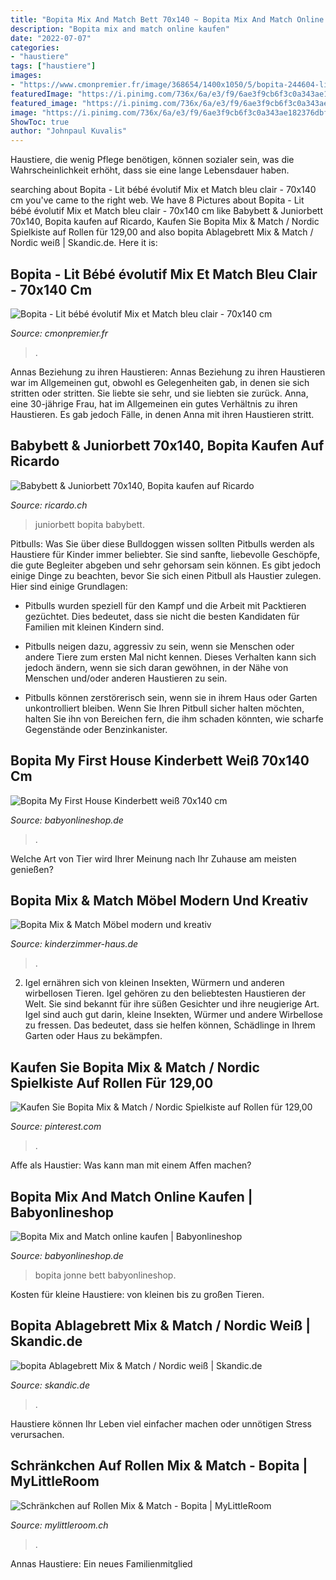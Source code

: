 ```yaml
---
title: "Bopita Mix And Match Bett 70x140 ~ Bopita Mix And Match Online Kaufen"
description: "Bopita mix and match online kaufen"
date: "2022-07-07"
categories:
- "haustiere"
tags: ["haustiere"]
images:
- "https://www.cmonpremier.fr/image/368654/1400x1050/5/bopita-244604-lit-bebe-evolutif-mix-et-match-bleu-clair-70x140-cm-1400.jpg"
featuredImage: "https://i.pinimg.com/736x/6a/e3/f9/6ae3f9cb6f3c0a343ae182376dbf864e.jpg"
featured_image: "https://i.pinimg.com/736x/6a/e3/f9/6ae3f9cb6f3c0a343ae182376dbf864e.jpg"
image: "https://i.pinimg.com/736x/6a/e3/f9/6ae3f9cb6f3c0a343ae182376dbf864e.jpg"
ShowToc: true
author: "Johnpaul Kuvalis"
---
```



Haustiere, die wenig Pflege benötigen, können sozialer sein, was die Wahrscheinlichkeit erhöht, dass sie eine lange Lebensdauer haben.

	

		
searching about Bopita - Lit bébé évolutif Mix et Match bleu clair - 70x140 cm you've came to the right web. We have 8 Pictures about Bopita - Lit bébé évolutif Mix et Match bleu clair - 70x140 cm like Babybett &amp; Juniorbett 70x140, Bopita kaufen auf Ricardo, Kaufen Sie Bopita Mix &amp; Match / Nordic Spielkiste auf Rollen für 129,00 and also bopita Ablagebrett Mix &amp; Match / Nordic weiß | Skandic.de. Here it is:
		
    
## Bopita - Lit Bébé évolutif Mix Et Match Bleu Clair - 70x140 Cm

<img loading=lazy src="https://www.cmonpremier.fr/image/368654/1400x1050/5/bopita-244604-lit-bebe-evolutif-mix-et-match-bleu-clair-70x140-cm-1400.jpg" onerror="this.onerror=null;this.src='https://tse1.mm.bing.net/th?id=OIP.KSZpd4lgffiw8hUkygyChwHaFj&amp;pid=15.1';" alt="Bopita - Lit bébé évolutif Mix et Match bleu clair - 70x140 cm">

_Source: cmonpremier.fr_

>. 

	

Annas Beziehung zu ihren Haustieren: Annas Beziehung zu ihren Haustieren war im Allgemeinen gut, obwohl es Gelegenheiten gab, in denen sie sich stritten oder stritten. Sie liebte sie sehr, und sie liebten sie zurück.
Anna, eine 30-jährige Frau, hat im Allgemeinen ein gutes Verhältnis zu ihren Haustieren. Es gab jedoch Fälle, in denen Anna mit ihren Haustieren stritt.

    
## Babybett &amp; Juniorbett 70x140, Bopita Kaufen Auf Ricardo

<img loading=lazy src="https://img.ricardostatic.ch/t_1800x1350/pl/1101670800/11/1/" onerror="this.onerror=null;this.src='https://tse4.mm.bing.net/th?id=OIP.r79TzONi23KLNkNyuTNS5AHaFj&amp;pid=15.1';" alt="Babybett &amp; Juniorbett 70x140, Bopita kaufen auf Ricardo">

_Source: ricardo.ch_

>juniorbett bopita babybett. 

	

Pitbulls: Was Sie über diese Bulldoggen wissen sollten
Pitbulls werden als Haustiere für Kinder immer beliebter. Sie sind sanfte, liebevolle Geschöpfe, die gute Begleiter abgeben und sehr gehorsam sein können. Es gibt jedoch einige Dinge zu beachten, bevor Sie sich einen Pitbull als Haustier zulegen. Hier sind einige Grundlagen:
- Pitbulls wurden speziell für den Kampf und die Arbeit mit Packtieren gezüchtet. Dies bedeutet, dass sie nicht die besten Kandidaten für Familien mit kleinen Kindern sind.

- Pitbulls neigen dazu, aggressiv zu sein, wenn sie Menschen oder andere Tiere zum ersten Mal nicht kennen. Dieses Verhalten kann sich jedoch ändern, wenn sie sich daran gewöhnen, in der Nähe von Menschen und/oder anderen Haustieren zu sein.

- Pitbulls können zerstörerisch sein, wenn sie in ihrem Haus oder Garten unkontrolliert bleiben. Wenn Sie Ihren Pitbull sicher halten möchten, halten Sie ihn von Bereichen fern, die ihm schaden könnten, wie scharfe Gegenstände oder Benzinkanister.

    
## Bopita My First House Kinderbett Weiß 70x140 Cm

<img loading=lazy src="https://www.babyonlineshop.de/images/Bopita/Mix_and_Match/MyFirstHouse/16304111-bed-70x140-My-First-H-4.jpg" onerror="this.onerror=null;this.src='https://tse1.mm.bing.net/th?id=OIP.wq8o3Zfp52ZZmLyE8LokwgHaHa&amp;pid=15.1';" alt="Bopita My First House Kinderbett weiß 70x140 cm">

_Source: babyonlineshop.de_

>. 

	

Welche Art von Tier wird Ihrer Meinung nach Ihr Zuhause am meisten genießen?

    
## Bopita Mix &amp; Match Möbel Modern Und Kreativ

<img loading=lazy src="https://www.kinderzimmer-haus.de/out/pictures/generated/product/1/300_300_75/babybett-mix--match_BO1446_1.jpg" onerror="this.onerror=null;this.src='https://tse1.mm.bing.net/th?id=OIP.8tlj58OJr4vIQm1DCNUDswAAAA&amp;pid=15.1';" alt="Bopita Mix &amp; Match Möbel modern und kreativ">

_Source: kinderzimmer-haus.de_

>. 

	

2. Igel ernähren sich von kleinen Insekten, Würmern und anderen wirbellosen Tieren.
Igel gehören zu den beliebtesten Haustieren der Welt. Sie sind bekannt für ihre süßen Gesichter und ihre neugierige Art. Igel sind auch gut darin, kleine Insekten, Würmer und andere Wirbellose zu fressen. Das bedeutet, dass sie helfen können, Schädlinge in Ihrem Garten oder Haus zu bekämpfen.

    
## Kaufen Sie Bopita Mix &amp; Match / Nordic Spielkiste Auf Rollen Für 129,00

<img loading=lazy src="https://i.pinimg.com/736x/6a/e3/f9/6ae3f9cb6f3c0a343ae182376dbf864e.jpg" onerror="this.onerror=null;this.src='https://tse4.mm.bing.net/th?id=OIP.QCgQR6DvHfkYbvPWnRofEQHaHa&amp;pid=15.1';" alt="Kaufen Sie Bopita Mix &amp; Match / Nordic Spielkiste auf Rollen für 129,00">

_Source: pinterest.com_

>. 

	

Affe als Haustier: Was kann man mit einem Affen machen?

    
## Bopita Mix And Match Online Kaufen | Babyonlineshop

<img loading=lazy src="https://www.babyonlineshop.de/images/Kinderzimmer/Bopita/Mix_Match/Betten_90x200/549911-mm-jonne-90x200-white.jpg" onerror="this.onerror=null;this.src='https://tse1.mm.bing.net/th?id=OIP.pxdo_tmpddiXZhqpyC0uwQHaHa&amp;pid=15.1';" alt="Bopita Mix and Match online kaufen | Babyonlineshop">

_Source: babyonlineshop.de_

>bopita jonne bett babyonlineshop. 

	

Kosten für kleine Haustiere: von kleinen bis zu großen Tieren.

    
## Bopita Ablagebrett Mix &amp; Match / Nordic Weiß | Skandic.de

<img loading=lazy src="https://www.skandic.de/system/product_images/images/000/001/759/large_retina/bp40014611_4.jpg?1508765070" onerror="this.onerror=null;this.src='https://tse2.mm.bing.net/th?id=OIP.e62oDX6ijgb0nBB6V1ynAQHaHa&amp;pid=15.1';" alt="bopita Ablagebrett Mix &amp; Match / Nordic weiß | Skandic.de">

_Source: skandic.de_

>. 

	

Haustiere können Ihr Leben viel einfacher machen oder unnötigen Stress verursachen.

    
## Schränkchen Auf Rollen Mix &amp; Match - Bopita | MyLittleRoom

<img loading=lazy src="https://www.mylittleroom.ch/media/catalog/product/cache/2/image/9df78eab33525d08d6e5fb8d27136e95/b/o/bopita_mm_47114611_2.jpg" onerror="this.onerror=null;this.src='https://tse4.mm.bing.net/th?id=OIP.AbNvvmYPTvSMo35X3zsQ6AHaHa&amp;pid=15.1';" alt="Schränkchen auf Rollen Mix &amp; Match - Bopita | MyLittleRoom">

_Source: mylittleroom.ch_

>. 

	

Annas Haustiere: Ein neues Familienmitglied

